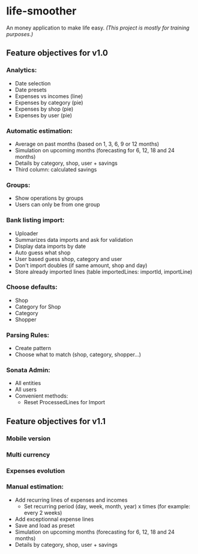life-smoother
=================
An money application to make life easy.
*(This project is mostly for training purposes.)*

Feature objectives for v1.0
----------------------

### Analytics:
* Date selection
* Date presets
* Expenses vs incomes (line)
* Expenses by category (pie)
* Expenses by shop (pie)
* Expenses by user (pie)

### Automatic estimation:
* Average on past months (based on 1, 3, 6, 9 or 12 months)
* Simulation on upcoming months (forecasting for 6, 12, 18 and 24 months)
* Details by category, shop, user + savings
* Third column: calculated savings

### Groups:
* Show operations by groups
* Users can only be from one group

### Bank listing import:
* Uploader
* Summarizes data imports and ask for validation
* Display data imports by date
* Auto guess what shop
* User based guess shop, category and user
* Don't import doubles (if same amount, shop and day)
* Store already imported lines (table importedLines: importId, importLine)

### Choose defaults:
* Shop
* Category for Shop
* Category
* Shopper

### Parsing Rules:
* Create pattern
* Choose what to match (shop, category, shopper…)

### Sonata Admin:
* All entities
* All users
* Convenient methods:
    * Reset ProcessedLines for Import

Feature objectives for v1.1
----------------------

### Mobile version

### Multi currency

### Expenses evolution

### Manual estimation:
* Add recurring lines of expenses and incomes
    * Set recurring period (day, week, month, year) x times (for example: every 2 weeks)
* Add exceptionnal expense lines
* Save and load as preset
* Simulation on upcoming months (forecasting for 6, 12, 18 and 24 months)
* Details by category, shop, user + savings

